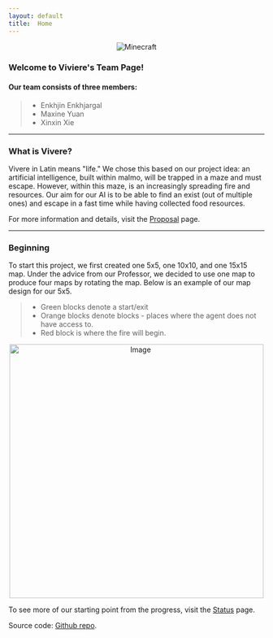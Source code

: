 ```yaml
---
layout: default
title:  Home
---
```


<p align="center">
    <img src="https://gonintendo.com/system/file_uploads/uploads/000/041/527/original/minecraft-600x333.png" alt="Minecraft" />
</p>


### Welcome to Viviere's Team Page! 

#### Our team consists of three members:

> * Enkhjin Enkhjargal
> * Maxine Yuan
> * Xinxin Xie

---

### What is Vivere?
Vivere in Latin means "life." We chose this based on our project idea: an artificial intelligence, built within malmo, will be trapped in a maze and must escape. However, within this maze, is an increasingly spreading fire and resources. Our aim for our AI is to be able to find an exist (out of multiple ones) and escape in a fast time while having collected food resources.

For more information and details, visit the [Proposal](proposal.html) page.

---

### Beginning
To start this project, we first created one 5x5, one 10x10, and one 15x15 map. Under the advice from our Professor, we decided to use one map to produce four maps by rotating the map. Below is an example of our map design for our 5x5. 

> * Green blocks denote a start/exit
> * Orange blocks denote blocks - places where the agent does not have access to.
> * Red block is where the fire will begin.

<p align="center">
    <img src="https://raw.githubusercontent.com/Enhjin/Vivere/master/10x10.jpg" alt="Image" width="500" height="500" />
</p>

To see more of our starting point from the progress, visit the [Status](status.html) page.

Source code: [Github repo](https://github.com/Enhjin/Vivere "Github repo").
